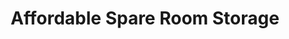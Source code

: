 ---
title: "Affordable Spare Room Storage"
url: /kingston/affordable-spare-room-storage/
shop: storage rental
---